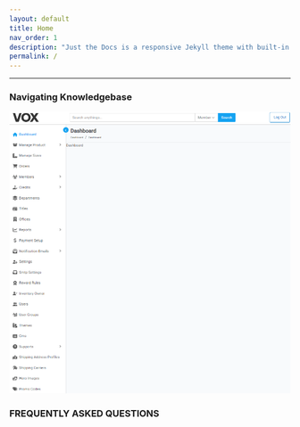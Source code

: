 ```yaml
---
layout: default
title: Home
nav_order: 1
description: "Just the Docs is a responsive Jekyll theme with built-in search that is easily customizable and hosted on GitHub Pages."
permalink: /
---
```


---

### Navigating Knowledgebase

![dashboard](/images/index/interface.png)

### FREQUENTLY ASKED QUESTIONS
